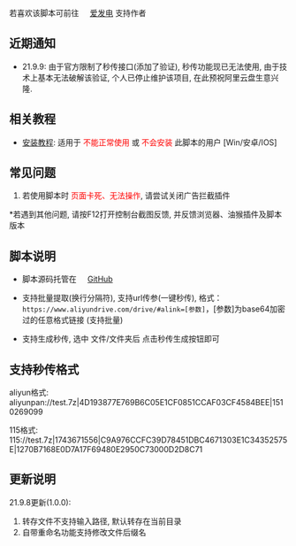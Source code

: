 若喜欢该脚本可前往 <img src="https://static.afdiancdn.com/favicon.ico" width='16'>[爱发电](https://afdian.net/@mengzonefire) 支持作者

## 近期通知

* 21.9.9: 由于官方限制了秒传接口(添加了验证), 秒传功能现已无法使用, 由于技术上基本无法破解该验证, 个人已停止维护该项目, 在此预祝阿里云盘生意兴隆.

## 相关教程

* [安装教程](https://shimo.im/docs/Jqf8y260KuofSb4K/): 适用于<span style="color: red;"> 不能正常使用 </span>或<span style="color: red;"> 不会安装 </span>此脚本的用户 [Win/安卓/IOS]

## 常见问题

1. 若使用脚本时 <span style="color: red;">页面卡死、无法操作</span>, 请尝试关闭广告拦截插件

\*若遇到其他问题, 请按F12打开控制台截图反馈, 并反馈浏览器、油猴插件及脚本版本

## 脚本说明

* 脚本源码托管在 <img src="https://github.githubassets.com/favicons/favicon.png" width='16'>[GitHub](https://github.com/mengzonefire/aliyun-rapidupload-userscript)

* 支持批量提取(换行分隔符), 支持url传参(一键秒传), 格式：`https://www.aliyundrive.com/drive/#alink=[参数]`，[参数]为base64加密过的任意格式链接 (支持批量)

* 支持生成秒传, 选中 文件/文件夹后 点击秒传生成按钮即可

## 支持秒传格式

aliyun格式:
aliyunpan://test.7z|4D193877E769B6C05E1CF0851CCAF03CF4584BEE|1510269099

115格式:
115://test.7z|1743671556|C9A976CCFC39D78451DBC4671303E1C34352575E|1270B7168E0D7A17F69480E2950C73000D2D8C71

## 更新说明

21.9.8更新(1.0.0):
1. 转存文件不支持输入路径, 默认转存在当前目录
2. 自带重命名功能支持修改文件后缀名
